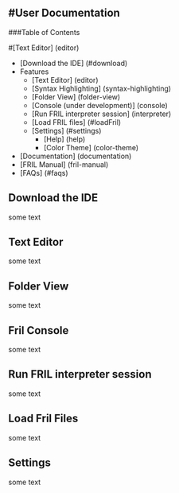 #User Documentation
----

###Table of Contents

#[Text Editor] (editor)

- [Download the IDE] (#download)
- Features
    - [Text Editor] (editor)
    - [Syntax Highlighting] (syntax-highlighting)
    - [Folder View] (folder-view)
    - [Console (under development)] (console)
    - [Run FRIL interpreter session] (interpreter)
    - [Load FRIL files] (#loadFril)
    - [Settings] (#settings)
        - [Help] (help)
        - [Color Theme] (color-theme)
- [Documentation] (documentation)
- [FRIL Manual] (fril-manual)
- [FAQs] (#faqs)

<a name="download"></a>
## Download the IDE
some text

<a name="editor"></a>
## Text Editor
some text

<a name="folder-view"></a>
## Folder View
some text

<a name="console"></a>
## Fril Console
some text

<a name="interpreter"></a>
## Run FRIL interpreter session
some text

<a name="loadFril"></a>
## Load Fril Files
some text

<a name="settings"></a>
## Settings
some text
